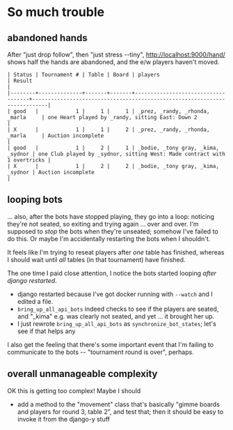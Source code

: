 # So much trouble

## abandoned hands
After "just drop follow", then "just stress --tiny", <http://localhost:9000/hand/> shows half the hands are abandoned, and the e/w players haven't moved.

```table
| Status | Tournament # | Table | Board | players                            | Result                                                                    |
|--------+--------------+-------+-------+------------------------------------+---------------------------------------------------------------------------|
| good   |            1 |     1 |     1 | _prez, _randy, _rhonda, _marla     | one Heart played by _randy, sitting East: Down 2                          |
| X      |            1 |     1 |     2 | _prez, _randy, _rhonda, _marla     | Auction incomplete                                                        |
| good   |            1 |     2 |     1 | _bodie, _tony gray, _kima, _sydnor | one Club played by _sydnor, sitting West: Made contract with 1 overtricks |
| X      |            1 |     2 |     2 | _bodie, _tony gray, _kima, _sydnor | Auction incomplete                                                        |
```

## looping bots
... also, after the bots have stopped playing, they go into a loop: noticing they're not seated, so exiting and trying again ... over and over.  I'm supposed to *stop* the bots when they're unseated; somehow I've failed to do this.   Or maybe I'm accidentally restarting the bots when I shouldn't.

It feels like I'm trying to reseat players after *one* table has finished, whereas I should wait until *all* tables (in that tournament) have finished.

The one time I paid close attention, I notice the bots started looping *after django restarted*.

- django restarted because I've got docker running with `--watch` and I edited a file.
- `bring_up_all_api_bots` indeed checks to see if the players are seated, and "_kima" e.g. was clearly not seated, and yet ... it brought her up.
- I just rewrote `bring_up_all_api_bots` as `synchronize_bot_states`; let's see if that helps any

I also get the feeling that there's some important event that I'm failing to communicate to the bots -- "tournament round is over", perhaps.

## overall unmanageable complexity
OK this is getting too complex!  Maybe I should

* add a method to the "movement" class that's basically "gimme boards and players for round 3, table 2", and test that; then it should be easy to invoke it from the django-y stuff
